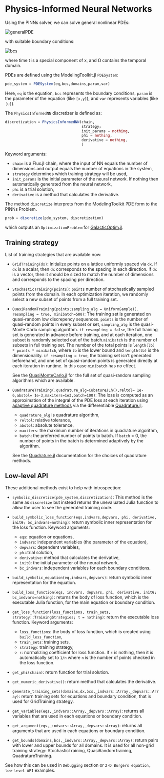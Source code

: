 # Physics-Informed Neural Networks

Using the PINNs solver, we can solve general nonlinear PDEs:

![generalPDE](https://user-images.githubusercontent.com/12683885/86625781-5648c800-bfce-11ea-9d99-fbcb5c37fe0c.png)

 with suitable boundary conditions:

 ![bcs](https://user-images.githubusercontent.com/12683885/86625874-8001ef00-bfce-11ea-9417-1a216c7d90aa.png)

where time t is a special component of x, and Ω contains the temporal domain.

PDEs are defined using the ModelingToolkit.jl `PDESystem`:

```julia
pde_system = PDESystem(eq,bcs,domains,param,var)
```

Here, `eq` is the equation, `bcs` represents the boundary conditions, `param` is
the parameter of the equation (like `[x,y]`), and `var` represents variables (like `[u]`).

The `PhysicsInformedNN` discretizer is defined as:

```julia
discretization = PhysicsInformedNN(chain,
                                   strategy;
                                   init_params = nothing,
                                   phi = nothing,
                                   derivative = nothing,
                                   )
```

Keyword arguments:

- `chain` is a Flux.jl chain, where the input of NN equals the number of dimensions and output equals the number of equations in the system,
- `strategy` determines which training strategy will be used,
- `init_params` is the initial parameter of the neural network. If nothing then automatically generated from the neural network,
- `phi` is a trial solution,
- `derivative` is a method that calculates the derivative.

The method `discretize` interprets from the ModelingToolkit PDE form to the PINNs Problem.

```julia
prob = discretize(pde_system, discretization)
```

which outputs an `OptimizationProblem` for [GalacticOptim.jl](https://galacticoptim.sciml.ai/dev/).

## Training strategy

List of training strategies that are available now:

 - `GridTraining(dx)`: Initialize points on a lattice uniformly spaced via `dx`. If
   `dx` is a scalar, then `dx` corresponds to the spacing in each direction. If `dx`
   is a vector, then it should be sized to match the number of dimensions and corresponds
   to the spacing per direction.
 - `StochasticTraining(points)`: `points` number of stochastically sampled points from the domain.
   In each optimization iteration, we randomly select a new subset of points from a full training set.
 - `QuasiRandomTraining(points;sampling_alg = UniformSample(), resampling = true, minibatch=500)`:
   The training set is generated on quasi-random low discrepency sequences.
   `points` is the number of quasi-random points in every subset or set, `sampling_alg` is the quasi-Monte Carlo sampling algorithm. `if resampling = false`, the full training set is generated in advance before training, and at each iteration, one subset is randomly selected out of the batch.`minibatch` is the number of subsets in full training set.
   The number of the total points is `length(lb) * points * minibatch`, where `lb` is the lower bound and `length(lb)` is the dimensionality.
   `if resampling = true`, the training set isn't generated beforehand, and one set of quasi-random points is generated directly at each iteration in runtime. In this case `minibatch` has no effect.

   See the [QuasiMonteCarlo.jl](https://github.com/SciML/QuasiMonteCarlo.jl) for
   the full set of quasi-random sampling algorithms which are available.
- `QuadratureTraining(;quadrature_alg=CubatureJLh(),reltol= 1e-6,abstol= 1e-3,maxiters=1e3,batch=100)`:
  The loss is computed as an approximation of the integral of the PDE loss
  at each iteration using [adaptive quadrature methods](https://en.wikipedia.org/wiki/Adaptive_quadrature)
  via the differentiable [Quadrature.jl](https://github.com/SciML/Quadrature.jl).
  - `quadrature_alg` is quadrature algorithm,
  - `reltol`: relative tolerance,
  - `abstol`: absolute tolerance,
  - `maxiters`: the maximum number of iterations in quadrature algorithm,
  - `batch`: the preferred number of points to batch. If `batch` = 0, the number of points in the batch is determined adaptively by the algorithm.

  See the [Quadrature.jl](https://github.com/SciML/Quadrature.jl) documentation for the choices of quadrature methods.

## Low-level API

These additional methods exist to help with introspection:

- `symbolic_discretize(pde_system,discretization)`: This method is the same as `discretize` but instead
  returns the unevaluated Julia function to allow the user to see the generated training code.

- `build_symbolic_loss_function(eqs,indvars,depvars, phi, derivative, initθ; bc_indvars=nothing)`: return symbolic inner representation for the loss function.
    Keyword arguments:
    - `eqs`: equation or equations,
    - `indvars`: independent variables (the parameter of the equation),
    - `depvars`: dependent variables,
    - `phi`:trial solution,
    - `derivative`: method that calculates the derivative,
    - `initθ`: the initial parameter of the neural network,
    - `bc_indvars`: independent variables for each boundary conditions.

- `build_symbolic_equation(eq,indvars,depvars)`: return symbolic inner representation for the equation.

- `build_loss_function(eqs, indvars, depvars, phi, derivative, initθ; bc_indvars=nothing)`: returns the body of loss function, which is the executable Julia function, for the main equation or boundary condition.

- `get_loss_function(loss_functions, train_sets, strategy::TrainingStrategies; τ = nothing)`: return the executable loss function.
   Keyword arguments:
    - `loss_functions`: the body of loss function, which is created using  `build_loss_function`,
    - `train_sets`: training sets,
    - `strategy`: training strategy,
    - `τ`: normalizing coefficient for loss function. If `τ` is nothing, then it is automatically set to `1/n` where `n` is the number of points checked in the loss function.

- `get_phi(chain)`: return function for trial solution.

- `get_numeric_derivative()`: return method that calculates the derivative.

- `generate_training_sets(domains,dx,bcs,_indvars::Array,_depvars::Array)`: return training sets for equations and boundary condition, that is used for GridTraining strategy.

- `get_variables(eqs,_indvars::Array,_depvars::Array)`: returns all variables that are used in each equations or boundary condition.

- `get_argument(eqs,_indvars::Array,_depvars::Array)`: returns all arguments that are used in each equations or boundary condition.

- `get_bounds(domains,bcs,_indvars::Array,_depvars::Array)`: return pairs with lower and upper bounds for all domains. It is used for all non-grid training strategy: StochasticTraining, QuasiRandomTraining, QuadratureTraining.

See how this can be used in `Debugging` section or `2-D Burgers equation, low-level API`  examples.
